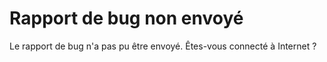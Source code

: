 # Rapport de bug non envoyé

Le rapport de bug n'a pas pu être envoyé. Êtes-vous connecté à Internet ?